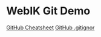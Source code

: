 # WebIK Git Demo

[GitHub Cheatsheet](https://education.github.com/git-cheat-sheet-education.pdf)
[GitHub .gitignor](https://github.com/github/gitignore)